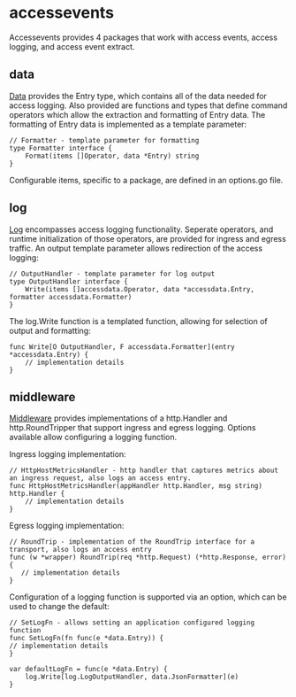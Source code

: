 # accessevents

Accessevents provides 4 packages that work with access events, access logging, and access event extract.

## data 

[Data][datapkg] provides the Entry type, which contains all of the data needed for access logging. Also provided are functions and types that define command operators which 
allow the extraction and formatting of Entry data. The formatting of Entry data is implemented as a template parameter: 
~~~
// Formatter - template parameter for formatting
type Formatter interface {
	Format(items []Operator, data *Entry) string
}
~~~
Configurable items, specific to a package, are defined in an options.go file.

## log

[Log][logpkg] encompasses access logging functionality. Seperate operators, and runtime initialization of those operators, are provided for ingress and egress traffic. An output template parameter allows redirection of the access logging: 
~~~
// OutputHandler - template parameter for log output
type OutputHandler interface {
	Write(items []accessdata.Operator, data *accessdata.Entry, formatter accessdata.Formatter)
}
~~~
The log.Write function is a templated function, allowing for selection of output and formatting:
~~~
func Write[O OutputHandler, F accessdata.Formatter](entry *accessdata.Entry) {
    // implementation details
}
~~~

## middleware

[Middleware][middlewarepkg] provides implementations of a http.Handler and http.RoundTripper that support ingress and egress logging. Options
available allow configuring a logging function.

Ingress logging implementation: 

~~~
// HttpHostMetricsHandler - http handler that captures metrics about an ingress request, also logs an access entry.
func HttpHostMetricsHandler(appHandler http.Handler, msg string) http.Handler {
    // implementation details
}
~~~

Egress logging implementation:

~~~
// RoundTrip - implementation of the RoundTrip interface for a transport, also logs an access entry
func (w *wrapper) RoundTrip(req *http.Request) (*http.Response, error) {
   // implementation details
}
~~~

Configuration of a logging function is supported via an option, which can be used to change the default:

~~~
// SetLogFn - allows setting an application configured logging function
func SetLogFn(fn func(e *data.Entry)) {
// implementation details
}

var defaultLogFn = func(e *data.Entry) {
	log.Write[log.LogOutputHandler, data.JsonFormatter](e)
}
~~~



[datapkg]: <https://pkg.go.dev/github.com/idiomatic-go/accessevents/data>
[logpkg]: <https://pkg.go.dev/github.com/idiomatic-go/accessevents/log>
[middlewarepkg]: <https://pkg.go.dev/github.com/idiomatic-go/accessevents/middleware>
